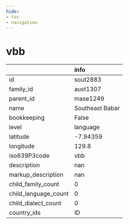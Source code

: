 ```yaml
---
hide:
- toc
- navigation
---
```

# vbb
|                      | info            |
|:---------------------|:----------------|
| id                   | sout2883        |
| family_id            | aust1307        |
| parent_id            | mase1249        |
| name                 | Southeast Babar |
| bookkeeping          | False           |
| level                | language        |
| latitude             | -7.94359        |
| longitude            | 129.8           |
| iso639P3code         | vbb             |
| description          | nan             |
| markup_description   | nan             |
| child_family_count   | 0               |
| child_language_count | 0               |
| child_dialect_count  | 0               |
| country_ids          | ID              |